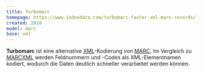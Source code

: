 ```yaml
---
title: Turbomarc
homepage: https://www.indexdata.com/turbomarc-faster-xml-marc-records/
created: 2010
model: marc
base: xml
---
```


**Turbomarc** ist eine alternative [XML](../xml)-Kodierung von [MARC](../marc).
Im Vergleich zu [MARCXML](xml) werden Feldnummern und -Codes als
XML-Elementnamen kodiert, wodurch die Daten deutlich schneller verarbeitet
werden können.
